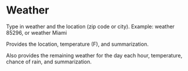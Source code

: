 # Weather

Type in weather and the location (zip code or city). Example: weather 85296, or weather Miami

Provides the location, temperature (F), and summarization.

Also provides the remaining weather for the day each hour, temperature, chance of rain, and summarization.
